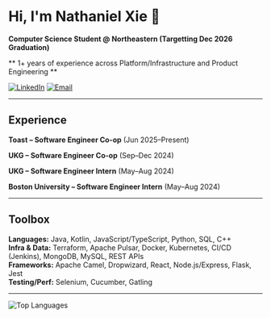 # Hi, I'm Nathaniel Xie 👋

**Computer Science Student @ Northeastern (Targetting Dec 2026 Graduation)**

** 1+ years of experience across Platform/Infrastructure and Product Engineering **

[![LinkedIn](https://img.shields.io/badge/LinkedIn-nathaniel--xie-blue?logo=linkedin)](https://linkedin.com/in/nathaniel-xie)
[![Email](https://img.shields.io/badge/Email-xienathaniel%40gmail.com-red?logo=gmail)](mailto:xienathaniel@gmail.com)

---

## Experience

**Toast – Software Engineer Co-op** (Jun 2025–Present)  

**UKG – Software Engineer Co-op** (Sep–Dec 2024)  

**UKG – Software Engineer Intern** (May–Aug 2024)  

**Boston University – Software Engineer Intern** (May–Aug 2024)  

---

## Toolbox

**Languages:** Java, Kotlin, JavaScript/TypeScript, Python, SQL, C++  
**Infra & Data:** Terraform, Apache Pulsar, Docker, Kubernetes, CI/CD (Jenkins), MongoDB, MySQL, REST APIs  
**Frameworks:** Apache Camel, Dropwizard, React, Node.js/Express, Flask, Jest  
**Testing/Perf:** Selenium, Cucumber, Gatling

---


![Top Languages](https://github-readme-stats.vercel.app/api/top-langs/?username=nathaniel1238&layout=compact)
